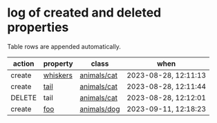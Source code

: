 # log of created and deleted properties

Table rows are appended automatically.

| action | property | class | when |
|--------|----------|-------|------|
| create | [whiskers](../../classes/animals/cat/properties/whiskers) | [animals/cat](../../classes/animals/cat) | 2023-08-28, 12:11:13 |
| create | [tail](../../classes/animals/cat/properties/tail) | [animals/cat](../../classes/animals/cat) | 2023-08-28, 12:11:44 |
| DELETE | tail | [animals/cat](../../classes/animals/cat) | 2023-08-28, 12:12:01 |
| create | [foo](../../classes/animals/dog/properties/foo) | [animals/dog](../../classes/animals/dog) | 2023-09-11, 12:18:23 |
